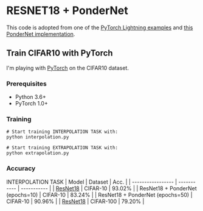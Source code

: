 # RESNET18 + PonderNet

This code is adopted from one of the [PyTorch Lightning examples](https://colab.research.google.com/drive/1Tr9dYlwBKk6-LgLKGO8KYZULnguVA992?usp=sharing#scrollTo=CxXtBfFrKYgA) and [this PonderNet implementation](https://nn.labml.ai/adaptive_computation/ponder_net/index.html).

## Train CIFAR10 with PyTorch

I'm playing with [PyTorch](http://pytorch.org/) on the CIFAR10 dataset.

### Prerequisites
- Python 3.6+
- PyTorch 1.0+

### Training
```
# Start training INTERPOLATION TASK with: 
python interpolation.py
```
```
# Start training EXTRAPOLATION TASK with: 
python extrapolation.py
```

### Accuracy
INTERPOLATION TASK
| Model             | Dataset		| Acc.        |
| ----------------- | ----------- 	| ----------- |
| [ResNet18](https://arxiv.org/abs/1512.03385)					| CIFAR-10 		| 93.02%    |
| ResNet18 + PonderNet (epochs=10)								| CIFAR-10 		| 83.24%    |
| ResNet18 + PonderNet (epochs=50)								| CIFAR-10		| 90.96%	|
| [ResNet18](https://github.com/mbsariyildiz/resnet-pytorch)	| CIFAR-100 	| 79.20%	|